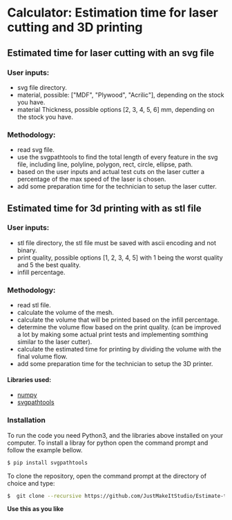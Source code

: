 # Calculator: Estimation time for laser cutting and 3D printing

## Estimated time for laser cutting with an svg file
### User inputs:
- svg file directory.
- material, possible: ["MDF", "Plywood", "Acrilic"], depending on the stock you have.
- material Thickness, possible options [2, 3, 4, 5, 6] mm, depending on the stock you have.

### Methodology:
- read svg file.
- use the svgpathtools to find the total length of every feature in the svg file,
 including line, polyline, polygon, rect, circle, ellipse, path.
- based on the user inputs and actual test cuts on the laser cutter a percentage of the max speed of the laser is chosen.
- add some preparation time for the technician to setup the laser cutter.


## Estimated time for 3d printing with as stl file
### User inputs:
- stl file directory, the stl file must be saved with ascii encoding and not binary. 
- print quality, possible options [1, 2, 3, 4, 5] with 1 being the worst quality and 5 the best quality. 
- infill percentage.
### Methodology:
- read stl file.
- calculate the volume of the mesh.
- calculate the volume that will be printed based on the infill percentage.
- determine the volume flow based on the print quality. (can be improved a lot by making some actual
 print tests and implementing somthing similar to the laser cutter).
- calculate the estimated time for printing by dividing the volume with the final volume flow.
- add some preparation time for the technician to setup the 3D printer.

#### Libraries used:
- [numpy]
- [svgpathtools]

### Installation
To run the code you need Python3, and the libraries above installed on your computer.
To install a libray for python open the command prompt and follow the example bellow.

```sh
$ pip install svgpathtools
```

To clone the repository, open the command prompt at the directory of choice and type:
```sh
$  git clone --recursive https://github.com/JustMakeItStudio/Estimate-time-of-laser-cutting-and-3D-printing
```

**Use this as you like**

[numpy]: <https://numpy.org/doc/>
[svgpathtools]: <https://github.com/mathandy/svgpathtools>
